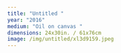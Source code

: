 ```yaml
---
title: "Untitled "
year: "2016"
medium: "Oil on canvas "
dimensions: 24x30in. / 61x76cm
image: /img/untitled/xl3d9159.jpeg
---
```




